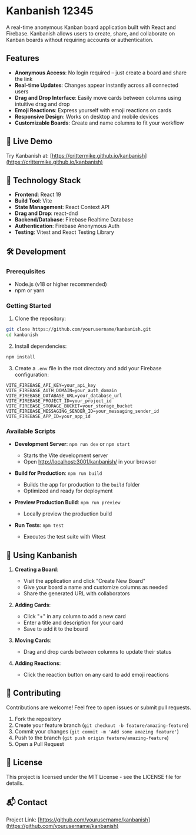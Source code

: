 # Kanbanish 12345

A real-time anonymous Kanban board application built with React and Firebase. Kanbanish allows users to create, share, and collaborate on Kanban boards without requiring accounts or authentication.

## Features

- **Anonymous Access**: No login required – just create a board and share the link
- **Real-time Updates**: Changes appear instantly across all connected users
- **Drag and Drop Interface**: Easily move cards between columns using intuitive drag and drop
- **Emoji Reactions**: Express yourself with emoji reactions on cards
- **Responsive Design**: Works on desktop and mobile devices
- **Customizable Boards**: Create and name columns to fit your workflow

## 🚀 Live Demo

Try Kanbanish at: [https://crittermike.github.io/kanbanish](https://crittermike.github.io/kanbanish)

## 🔧 Technology Stack

- **Frontend**: React 19
- **Build Tool**: Vite
- **State Management**: React Context API
- **Drag and Drop**: react-dnd
- **Backend/Database**: Firebase Realtime Database
- **Authentication**: Firebase Anonymous Auth
- **Testing**: Vitest and React Testing Library

## 🛠️ Development

### Prerequisites

- Node.js (v18 or higher recommended)
- npm or yarn

### Getting Started

1. Clone the repository:

```bash
git clone https://github.com/yourusername/kanbanish.git
cd kanbanish
```

2. Install dependencies:

```bash
npm install
```

3. Create a `.env` file in the root directory and add your Firebase configuration:

```
VITE_FIREBASE_API_KEY=your_api_key
VITE_FIREBASE_AUTH_DOMAIN=your_auth_domain
VITE_FIREBASE_DATABASE_URL=your_database_url
VITE_FIREBASE_PROJECT_ID=your_project_id
VITE_FIREBASE_STORAGE_BUCKET=your_storage_bucket
VITE_FIREBASE_MESSAGING_SENDER_ID=your_messaging_sender_id
VITE_FIREBASE_APP_ID=your_app_id
```

### Available Scripts

- **Development Server**: `npm run dev` or `npm start`
  - Starts the Vite development server
  - Open [http://localhost:3001/kanbanish/](http://localhost:3001/kanbanish/) in your browser

- **Build for Production**: `npm run build`
  - Builds the app for production to the `build` folder
  - Optimized and ready for deployment

- **Preview Production Build**: `npm run preview`
  - Locally preview the production build

- **Run Tests**: `npm test`
  - Executes the test suite with Vitest

## 📱 Using Kanbanish

1. **Creating a Board**:
   - Visit the application and click "Create New Board"
   - Give your board a name and customize columns as needed
   - Share the generated URL with collaborators

2. **Adding Cards**:
   - Click "+" in any column to add a new card
   - Enter a title and description for your card
   - Save to add it to the board

3. **Moving Cards**:
   - Drag and drop cards between columns to update their status

4. **Adding Reactions**:
   - Click the reaction button on any card to add emoji reactions

## 🤝 Contributing

Contributions are welcome! Feel free to open issues or submit pull requests.

1. Fork the repository
2. Create your feature branch (`git checkout -b feature/amazing-feature`)
3. Commit your changes (`git commit -m 'Add some amazing feature'`)
4. Push to the branch (`git push origin feature/amazing-feature`)
5. Open a Pull Request

## 📄 License

This project is licensed under the MIT License - see the LICENSE file for details.

## 📬 Contact

Project Link: [https://github.com/yourusername/kanbanish](https://github.com/yourusername/kanbanish)
